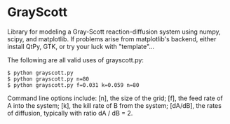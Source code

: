 # GrayScott
Library for modeling a Gray-Scott reaction-diffusion system using numpy, scipy, and matplotlib. If problems arise from matplotlib's backend, either install QtPy, GTK, or try your luck with "template"...

The following are all valid uses of grayscott.py:
    
    $ python grayscott.py
    $ python grayscott.py n=80
    $ python grayscott.py f=0.031 k=0.059 n=80

Command line options include:
[n], the size of the grid;
[f], the feed rate of A into the system;
[k], the kill rate of B from the system;
[dA/dB], the rates of diffusion, typically with
  ratio dA / dB = 2.
